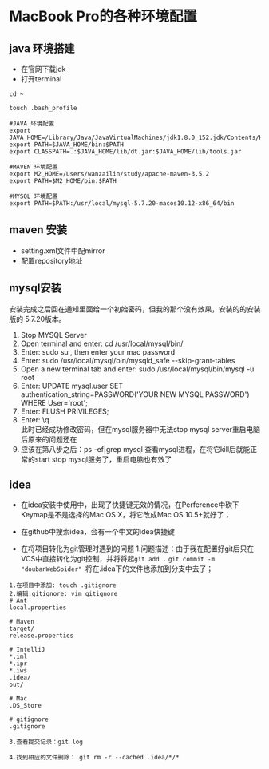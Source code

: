 
# MacBook Pro的各种环境配置

## java 环境搭建

+ 在官网下载jdk
+ 打开terminal
````
cd ~

touch .bash_profile

#JAVA 环境配置
export JAVA_HOME=/Library/Java/JavaVirtualMachines/jdk1.8.0_152.jdk/Contents/Home
export PATH=$JAVA_HOME/bin:$PATH
export CLASSPATH=.:$JAVA_HOME/lib/dt.jar:$JAVA_HOME/lib/tools.jar

#MAVEN 环境配置
export M2_HOME=/Users/wanzailin/study/apache-maven-3.5.2
export PATH=$M2_HOME/bin:$PATH

#MYSQL 环境配置
export PATH=$PATH:/usr/local/mysql-5.7.20-macos10.12-x86_64/bin

````

## maven 安装

+ setting.xml文件中配mirror
+ 配置repository地址


## mysql安装

安装完成之后回在通知里面给一个初始密码，但我的那个没有效果，安装的的安装版的 5.7.20版本。

1. Stop MYSQL Server  
2. Open terminal and enter: cd /usr/local/mysql/bin/   
3. Enter: sudo su  , then enter your mac password
4. Enter: sudo /usr/local/mysql/bin/mysqld_safe --skip-grant-tables  
5. Open a new terminal tab and enter: sudo /usr/local/mysql/bin/mysql -u root  
6. Enter: UPDATE mysql.user SET authentication_string=PASSWORD('YOUR NEW MYSQL PASSWORD') WHERE User='root';  
7. Enter: FLUSH PRIVILEGES;  
8. Enter: \q  
   此时已经成功修改密码，但在mysql服务器中无法stop mysql server重启电脑后原来的问题还在
9. 应该在第八步之后：ps -ef|grep mysql 查看mysql进程，在将它kill后就能正常的start stop mysql服务了，重启电脑也有效了

## idea

- 在idea安装中使用中，出现了快捷键无效的情况，在Perference中砍下Keymap是不是选择的Mac OS X，将它改成Mac  OS 10.5+就好了； 
- 在github中搜索idea，会有一个中文的idea快捷键

- 在将项目转化为git管理时遇到的问题
1.问题描述：由于我在配置好git后只在VCS中直接转化为git控制，并将将起`git add .` `git commit -m "doubanWebSpider" `将在.idea下的文件也添加到分支中去了；
```
1.在项目中添加: touch .gitignore
2.编辑.gitignore: vim gitignore
# Ant
local.properties

# Maven
target/
release.properties

# IntelliJ
*.iml
*.ipr
*.iws
.idea/
out/

# Mac
.DS_Store

# gitignore
.gitignore

3.查看提交记录：git log  

4.找到相应的文件删除： git rm -r --cached .idea/*/* 
  
```





